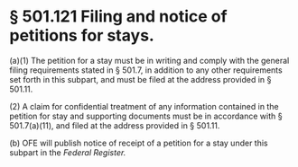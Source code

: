 # § 501.121   Filing and notice of petitions for stays.

(a)(1) The petition for a stay must be in writing and comply with the general filing requirements stated in § 501.7, in addition to any other requirements set forth in this subpart, and must be filed at the address provided in § 501.11.


(2) A claim for confidential treatment of any information contained in the petition for stay and supporting documents must be in accordance with § 501.7(a)(11), and filed at the address provided in § 501.11.


(b) OFE will publish notice of receipt of a petition for a stay under this subpart in the _Federal Register._

